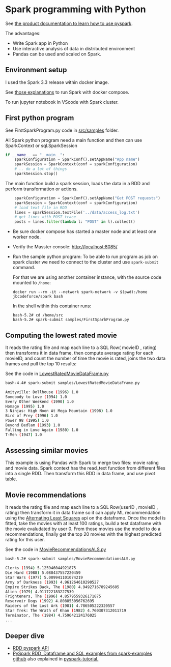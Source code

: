 # Spark programming with Python

See [the product documentation to learn how to use pyspark](https://spark.apache.org/docs/latest/api/python/index.html).

The advantages:

* Write Spark app in Python
* Use interactive analysis of data in distributed environment
* Pandas can be used and scaled on Spark.

## Environment setup

I used the Spark 3.3 release within docker image. 

See [those explanations](../deployment/#using-docker-compose) to run Spark with docker compose.

To run jupyter notebook in VScode with Spark cluster. 

## First python program

See FirstSparkProgram.py code in [src/samples](https://github.com/jbcodeforce/spark-studies/tree/master/src/samples) folder.

All Spark python program need a main function and then can use SparkContext or sql.SparkSession

```python
if __name__ == "__main__":
    sparkConfiguration = SparkConf().setAppName("App name")
    sparkSession = SparkContext(conf = sparkConfiguration)
    # .. do a lot of things
    sparkSession.stop()
```

The main function build a spark session, loads the data in a RDD and perform transformation or actions.

```python
    sparkConfiguration = SparkConf().setAppName("Get POST requests")
    sparkSession = SparkContext(conf = sparkConfiguration)
    # load text file in RDD
    lines = sparkSession.textFile('../data/access_log.txt')
    # get lines with POST trace
    posts = lines.filter(lambda l: "POST" in l).collect()
```

* Be sure docker compose has started a master node and at least one worker node. 
* Verify the Masster console: [http://localhost:8085/](http://localhost:8085/)
* Run the sample python program: To be able to run program as job on spark cluster we need to connect to the cluster and use `spark-submit` command. 

    For that we are using another container instance, with the source code mounted to `/home`:

    ```shell
    docker run --rm -it --network spark-network -v $(pwd):/home jbcodeforce/spark bash
    ```

    In the shell within this container runs:

    ```shell
    bash-5.2# cd /home/src
    bash-5.2# spark-submit samples/FirstSparkProgram.py
    ```

## Computing the lowest rated movie

It reads the rating file and map each line to a SQL Row( movieID , rating) then transforms it in data frame, then compute average rating for each movieID, and count the number of time the movie is rated, joins the two data frames
and pull the top 10 results:

See the code in [LowestRatedMovieDataFrame.py](https://github.com/jbcodeforce/spark-studies/blob/master/src/samples/LowestRatedMovieDataFrame.py)

```sh
bash-4.4# spark-submit samples/LowestRatedMovieDataFrame.py

Amityville: Dollhouse (1996) 1.0
Somebody to Love (1994) 1.0
Every Other Weekend (1990) 1.0
Homage (1995) 1.0
3 Ninjas: High Noon At Mega Mountain (1998) 1.0
Bird of Prey (1996) 1.0
Power 98 (1995) 1.0
Beyond Bedlam (1993) 1.0
Falling in Love Again (1980) 1.0
T-Men (1947) 1.0
```

## Assessing similar movies

This example is using Pandas with Spark to merge two files: movie rating and movie data. Spark context has the read_text function from different files into a single RDD. Then transform this RDD in data frame, and use pivot table.

## Movie recommendations

It reads the rating file and map each line to a SQL Row(userID , movieID , rating) then transform it in data frame
so it can apply ML recommendation using the [Alternating Least Squares](https://spark.apache.org/docs/latest/api/python/reference/api/pyspark.ml.recommendation.ALS.html) api on the dataframe. Once the model is fitted, take the movies with at least 100 ratings, build a test dataframe with the movie evaludated by user 0. From those movies use the model to do a recommendations, finally get the top 20 movies with the highest predicted rating for this user.

See the code in [MovieRecommendationsALS.py](https://github.com/jbcodeforce/spark-studies/blob/master/src/samples/MovieRecommendationsALS.py)

```sh
bash-5.2# spark-submit samples/MovieRecommendationsALS.py

Clerks (1994) 5.125946044921875
Die Hard (1988) 5.088437557220459
Star Wars (1977) 5.009941101074219
Army of Darkness (1993) 4.961264610290527
Empire Strikes Back, The (1980) 4.9492716789245605
Alien (1979) 4.911722183227539
Frighteners, The (1996) 4.8579559326171875
Reservoir Dogs (1992) 4.808855056762695
Raiders of the Lost Ark (1981) 4.786505222320557
Star Trek: The Wrath of Khan (1982) 4.760307312011719
Terminator, The (1984) 4.759642124176025
...
```


## Deeper dive

* [RDD pyspark API](https://spark.apache.org/docs/latest/api/python/reference/api/pyspark.RDD.html)
* [PySpark RDD, Dataframe and SQL examples from spark-examples github](https://github.com/spark-examples/pyspark-examples) also explained in [pyspark-tutorial.](https://sparkbyexamples.com/pyspark-tutorial/)